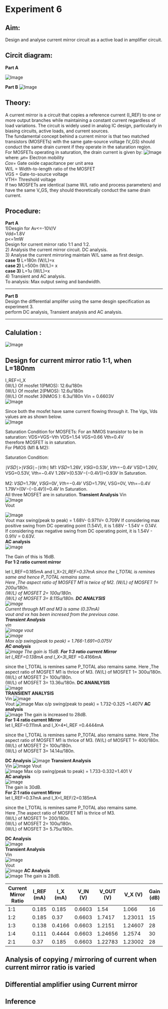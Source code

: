 # Experiment 6
## Aim: 
Design and analyse current mirror circuit as a  active load in amplifier circuit.
## Circit diagram:  
**Part A**


![Image](https://github.com/user-attachments/assets/eae4e924-2b8e-48bd-8642-c0476619949e)



**Part B** 
![Image](https://github.com/user-attachments/assets/1a3cc7d7-b1b4-4551-93a4-d08dda42fc8b)



## Theory:
A current mirror is a circuit that copies a reference current (I_REF) to one or more output branches while maintaining a constant current regardless of load variations. The circuit is widely used in analog IC design, particularly in biasing circuits, active loads, and current sources.  
The fundamental concept behind a current mirror is that two matched transistors (MOSFETs) with the same gate-source voltage (V_GS) should conduct the same drain current if they operate in the saturation region.  
For MOSFETs operating in saturation, the drain current is given by:
![Image](https://github.com/user-attachments/assets/eb3e0505-5b88-4365-a8e0-9ddf5eeb9d01)  
where:
𝜇𝑛= Electron mobility  
𝐶𝑜𝑥= Gate oxide capacitance per unit area  
W/L = Width-to-length ratio of the MOSFET  
VGS = Gate-to-source voltage  
VTH= Threshold voltage  
If two MOSFETs are identical (same W/L ratio and process parameters) and have the same V_GS, they should theoretically conduct the same drain current.  
## Procedure:
**Part A**  
1)Desgin for Av<=-10V/V  
Vdd=1.8V  
p<=1mW  
Design for current mirror ratio 1:1 and 1:2.  
2) Analysis the current mirror circuit. DC analysis.  
3)  Analyse the current mirroring maintain W/L same as first design.  
**case 1)** L=180n (W/L)=x  
**case 2)** L=500n (W/L)= x  
**case 3)** L=1u (W/L)=x  
4) Transient and AC analysis.    
To analysis: Max output swing and bandwidth.   
___
**Part B**  
Design the differential amplifer using the same desgin specification as experiment 3.  
perform DC analysis, Transient analysis and AC analysis.  
___  
## Calulation :
![Image](https://github.com/user-attachments/assets/b2b17a7b-181b-4ccc-8997-b7a1b983458d)  
## Design for current mirror ratio 1:1, when L=180nm
I_REF=I_X  
 (W/L) Of mosfet 1(PMOS): 12.6u/180n  
 (W/L) Of mosfet 2(PMOS):  12.6u/180n    
 (W/L) Of mosfet 3(NMOS ):  6.3u/180n
 Vin = 0.6603V  
 ![Image](https://github.com/user-attachments/assets/9435623b-2b56-4cbd-93c4-2f43017efc0d)

Since both the mosfet have same current flowing through it. The Vgs, Vds values are as shown below.  
![Image](https://github.com/user-attachments/assets/ca89ef2c-bed2-401f-85d9-b6b101bfc1c4)

 
Saturation Condition for MOSFETs:
For an NMOS transistor to be in saturation:
VDS>VGS−Vth
​VDS=1.54
VGS=0.66
Vth=0.4V  
therefore MOSFET is in saturation.  
For PMOS (M1 & M2):

Saturation Condition:

∣𝑉𝑆𝐷∣>∣𝑉𝑆𝐺∣−∣𝑉𝑡ℎ∣
M1:
𝑉𝑆𝐷=1.26𝑉,
𝑉𝑆𝐺=0.53𝑉,
𝑉𝑡ℎ=−0.4𝑉
VSD=1.26V,
VSG=0.53V,
Vth=−0.4V
1.26𝑉>(0.53𝑉−(−0.4𝑉))=0.93𝑉
In Saturation.

M2:
𝑉𝑆𝐷=1.79𝑉,
𝑉𝑆𝐺=0𝑉,
𝑉𝑡ℎ=−0.4𝑉
VSD=1.79V,
VSG=0V,
Vth=−0.4V
1.79𝑉>(0𝑉−(−0.4𝑉))=0.4𝑉
In Saturation.  
All three MOSFET are in saturation. 
**Transient Analysis**
Vin  
![Image](https://github.com/user-attachments/assets/85aeb216-5b66-4c4e-97b2-9b02e661ef2f)  
Vout  

![Image](https://github.com/user-attachments/assets/f0440ce6-d395-4b34-b2f3-1805fc6b01d9)  
Vout max swing(peak to peak) = 1.68V- 0.971V= 0.709V 
If considering max positive swing from DC operating point (1.54V), it is 1.68V - 1.54V = 0.14V.  
If considering max negative swing from DC operating point, it is 1.54V - 0.91V = 0.63V.  
**AC analysis**  
![image](https://github.com/user-attachments/assets/bffde00e-e5e2-4139-8614-7ab03d8d1889)

The Gain of this is 16dB.  
**For 1:2 ratio current mirror**

let I_REF=0.185mA and I_X=2*I_REF=0.37mA since the I_TOTAL is remines same and hence P_TOTAL remains same.  
Here ,The aspect ratio of MOSFET M1 is twice of M2.
(W/L) of MOSFET 1= 200u/180n.  
(W/L) of MOSFET 2= 100u/180n.  
(W/L) of MOSFET 3= 8.115u/180n. 
**DC ANALYSIS**  
![image](https://github.com/user-attachments/assets/65fc03a8-78f0-458b-bc6c-879e4d522570)  
Current through M1 and M3 is same (0.37mA)  
vout and vx has been incresed from the previous case.  
**Transient Analysis**  
vin  
![image](https://github.com/user-attachments/assets/66b2d1d2-3827-456e-b3b8-4b49d0440e7d)
vout  
![image](https://github.com/user-attachments/assets/cb9f4dc7-4ff1-4358-a861-98365717a074)  
Max o/p swing(peak to peak) = 1.766-1.691=0.075V   
**AC analysis**  
![image](https://github.com/user-attachments/assets/37ca2b25-4a47-459c-8bc8-872e492c17c2)
The gain is 15dB.
**For 1:3 ratio current Mirror**   
let I_REF=0.138mA and I_X=3*I_REF =0.4166mA

since the I_TOTAL is remines same P_TOTAL also remains same.
Here ,The aspect ratio of MOSFET M1 is thrice of M3.
(W/L) of MOSFET 1= 300u/180n.  
(W/L) of MOSFET 2= 100u/180n.  
(W/L) of MOSFET 3= 13.36u/180n. 
**DC ANANLYSIS**  
![image](https://github.com/user-attachments/assets/7734a9ba-00c0-4322-acea-6a85477c0137)  
**TRANSIENT ANALYSIS**  
Vin
![image](https://github.com/user-attachments/assets/f976a74a-e31a-4afd-b4b8-6e35bed8a131)  
Vout
![image](https://github.com/user-attachments/assets/d557cce1-0674-481e-abb3-cc45dbae897a)
Max o/p swing(peak to peak) = 1.732-0.325 =1.407V 
**AC analysis**  
![image](https://github.com/user-attachments/assets/96f2b9fe-e7bb-4a60-a576-da4a6ac1540a)
The gain is increased to 28dB.  
**For 1:4 ratio current Mirror**   
let I_REF=0.111mA and I_X=4*I_REF =0.4444mA

since the I_TOTAL is remines same P_TOTAL also remains same.
Here ,The aspect ratio of MOSFET M1 is thrice of M3.
(W/L) of MOSFET 1= 400/180n.  
(W/L) of MOSFET 2= 100u/180n.  
(W/L) of MOSFET 3= 14.14u/180n. 

**DC Analysis**
![image](https://github.com/user-attachments/assets/460138db-dc77-4a2e-a416-26891e9b7df0)
**Transient Analysis**  
Vin
![image](https://github.com/user-attachments/assets/f70a534f-a2d5-4b98-842c-1e4b50f4911a)
Vout  
![image](https://github.com/user-attachments/assets/4b3e687f-39e7-4df2-be3d-d88d84d39c19)
Max o/p swing(peak to peak) = 1.733-0.332=1.401 V  
**AC analysis**  
![image](https://github.com/user-attachments/assets/f231c4d7-2a08-4e90-88fb-d90eaffbb555)  
The gain is 30dB.  
**For 2:1 ratio current Mirror**   
let I_REF=0.37mA and I_X=I_REF/2=0.185mA  

since the I_TOTAL is remines same P_TOTAL also remains same.  
Here ,The aspect ratio of MOSFET M1 is thrice of M3.  
(W/L) of MOSFET 1= 200/180n.  
(W/L) of MOSFET 2= 100u/180n.  
(W/L) of MOSFET 3= 5.75u/180n. 

**DC Analysis**  
![image](https://github.com/user-attachments/assets/fba0d105-9cca-4621-9ff4-b8b954fbeb06)  
**Transient Analysis**  
Vin  
![image](https://github.com/user-attachments/assets/341cf66f-a3b7-4125-a36c-63c9ba7999df)  
Vout  
![image](https://github.com/user-attachments/assets/dbcc82de-4570-4b78-ae37-c8b502cc1521)
**AC Analysis**  
![image](https://github.com/user-attachments/assets/90c12279-5470-461f-a83d-99add2a99be2)
The gain is 28dB.  

| Current Mirror Ratio | I_REF (mA) | I_X (mA) | V_IN (V) | V_OUT (V) | V_X (V) | Gain (dB) |
|----------------------|------------|----------|----------|----------|----------|-----------|
| 1:1                | 0.185      | 0.185    | 0.6603     | 1.54     | 1.066    | 16        |
| 1:2                | 0.185      | 0.37     | 0.6603     | 1.7417   | 1.23011  | 15        |
| 1:3                | 0.138      | 0.4166   | 0.6603     | 1.2151   | 1.24607  | 28        |
| 1:4                | 0.111      | 0.4444   | 0.6603     | 1.24656  | 1.2574   | 30        |
| 2:1                | 0.37       | 0.185    | 0.6603     | 1.22783  | 1.23002  | 28        |

## Analysis of copying / mirroring of current when current mirror ratio is varied
## Differential amplifier using Current mirror



## Inference  









  
